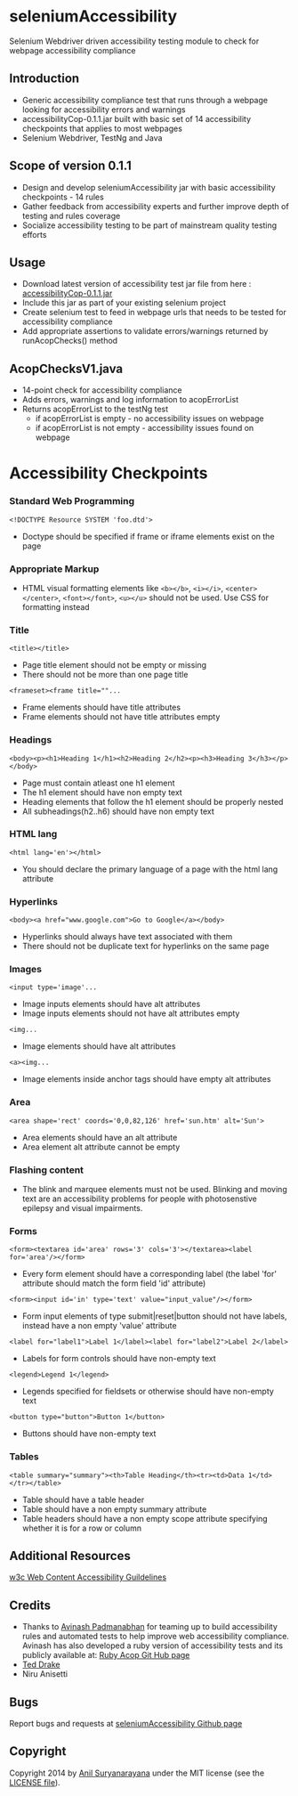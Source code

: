 seleniumAccessibility
=====================

Selenium Webdriver driven accessibility testing module to check for webpage accessibility compliance

Introduction
------------
   * Generic accessibility compliance test that runs through a webpage looking for accessibility errors and warnings
   * accessibilityCop-0.1.1.jar built with basic set of 14 accessibility checkpoints that applies to most webpages
   * Selenium Webdriver, TestNg and Java

Scope of version 0.1.1
----------------------
   * Design and develop seleniumAccessibility jar with basic accessibility checkpoints - 14 rules
   * Gather feedback from accessibility experts and further improve depth of testing and rules coverage
   * Socialize accessibility testing to be part of mainstream quality testing efforts

Usage
-----
   * Download latest version of accessibility test jar file from here : [accessibilityCop-0.1.1.jar](accessibilityCop/target/accessibilityCop-0.1.1.jar)
   * Include this jar as part of your existing selenium project
   * Create selenium test to feed in webpage urls that needs to be tested for accessibility compliance
   * Add appropriate assertions to validate errors/warnings returned by runAcopChecks() method

AcopChecksV1.java
-----------------
   * 14-point check for accessibility compliance
   * Adds errors, warnings and log information to acopErrorList
   * Returns acopErrorList to the testNg test
      * if acopErrorList is empty - no accessibility issues on webpage
      * if acopErrorList is not empty - accessibility issues found on webpage


Accessibility Checkpoints
=========================

### Standard Web Programming
`<!DOCTYPE Resource SYSTEM 'foo.dtd'>`
*   Doctype should be specified if frame or iframe elements exist on the page

### Appropriate Markup
*   HTML visual formatting elements like `<b></b>`, `<i></i>`, `<center></center>`, `<font></font>`, `<u></u>` should not be used. Use CSS for formatting instead

### Title
`<title></title>`  
*   Page title element should not be empty or missing
*   There should not be more than one page title

`<frameset><frame title=""...`  
*   Frame elements should have title attributes  
*   Frame elements should not have title attributes empty  

### Headings
`<body><p><h1>Heading 1</h1><h2>Heading 2</h2><p><h3>Heading 3</h3></p></body>`
*   Page must contain atleast one h1 element
*   The h1 element should have non empty text
*   Heading elements that follow the h1 element should be properly nested
*   All subheadings(h2..h6) should have non empty text

### HTML lang
`<html lang='en'></html>`
*   You should declare the primary language of a page with the html lang attribute

### Hyperlinks
`<body><a href="www.google.com">Go to Google</a></body>`
*   Hyperlinks should always have text associated with them
*   There should not be duplicate text for hyperlinks on the same page

### Images  
`<input type='image'...`  
*   Image inputs elements should have alt attributes  
*   Image inputs elements should not have alt attributes empty

`<img...`  
*   Image elements should have alt attributes  

`<a><img...`  
*   Image elements inside anchor tags should have empty alt attributes  

### Area
`<area shape='rect' coords='0,0,82,126' href='sun.htm' alt='Sun'>`  
*   Area elements should have an alt attribute  
*   Area element alt attribute cannot be empty

### Flashing content
*   The blink and marquee elements must not be used. Blinking and moving text are an accessibility problems for people with photosenstive epilepsy and visual impairments.

### Forms
`<form><textarea id='area' rows='3' cols='3'></textarea><label for='area'/></form>`
*   Every form element should have a corresponding label (the label 'for' attribute should match the form field 'id' attribute)

`<form><input id='in' type='text' value="input_value"/></form>`
*   Form input elements of type submit|reset|button should not have labels, instead have a non empty 'value' attribute

`<label for="label1">Label 1</label><label for="label2">Label 2</label>`
*   Labels for form controls should have non-empty text

`<legend>Legend 1</legend>`
*   Legends specified for fieldsets or otherwise should have non-empty text

`<button type="button">Button 1</button>`
*   Buttons should have non-empty text

### Tables
`<table summary="summary"><th>Table Heading</th><tr><td>Data 1</td></tr></table>`
*   Table should have a table header
*   Table should have a non empty summary attribute
*   Table headers should have a non empty scope attribute specifying whether it is for a row or column


Additional Resources
--------------------
[w3c Web Content Accessibility Guildelines](http://www.w3.org/TR/WCAG10/)


Credits
-------
   * Thanks to [Avinash Padmanabhan](http://eveningsamurai.wordpress.com) for teaming up to build accessibility rules and automated tests to help improve web accessibility compliance. Avinash has also developed a ruby version of accessibility tests and its publicly available at: [Ruby Acop Git Hub page](https://github.com/eveningsamurai/acop)
   * [Ted Drake](https://twitter.com/ted_drake)
   * Niru Anisetti


Bugs
----
Report bugs and requests at [seleniumAccessibility Github page](https://github.com/neurites/seleniumAccessibility)


Copyright
----------
Copyright 2014 by [Anil Suryanarayana](https://github.com/neurites/seleniumAccessibility) under the MIT license (see the [LICENSE file](https://github.com/neurites/seleniumAccessibility/blob/master/LICENSE)).
